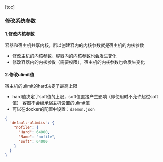 [toc]
### 修改系统参数

#### 1.修改内核参数
容器和宿主机共享内核，所以创建容内的内核参数就是宿主机的内核参数
  * 修改主机的内核参数，容器内的内核参数也会发生变化
  * 修改容器内的内核参数（需要权限），宿主机的内核参数也会发生变化

#### 2.修改ulimit值
宿主机的ulimit的hard决定了最高上限
* hard值决定了soft值的上限，soft值直接产生影响（即使用时不允许超过soft值）
容器不会继承宿主机设置的ulimit值
* 可以在docker的配置中设置：`daemon.json`
```json
{
  "default-ulimits": {
    "nofile": {
      "Hard": 64000,
      "Name": "nofile",
      "Soft": 64000
    }
  }
}
```
